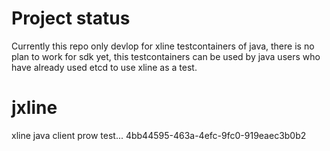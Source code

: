 # Project status

Currently this repo only devlop for xline testcontainers of java, there is no plan to work for sdk yet, this testcontainers can be used by java users who have already used etcd to use xline as a  test.

# jxline
xline java client
prow test...
4bb44595-463a-4efc-9fc0-919eaec3b0b2
